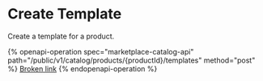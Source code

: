 # Create Template

Create a template for a product.

{% openapi-operation spec="marketplace-catalog-api" path="/public/v1/catalog/products/{productId}/templates" method="post" %}
[Broken link](broken-reference)
{% endopenapi-operation %}
